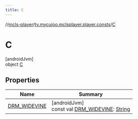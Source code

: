 ```yaml
---
title: C
---
```

//[mcls-player](../../../index.html)/[tv.mycujoo.mclsplayer.player.consts](../index.html)/[C](index.html)



# C



[androidJvm]\
object [C](index.html)



## Properties


| Name | Summary |
|---|---|
| [DRM_WIDEVINE](-d-r-m_-w-i-d-e-v-i-n-e.html) | [androidJvm]<br>const val [DRM_WIDEVINE](-d-r-m_-w-i-d-e-v-i-n-e.html): [String](https://kotlinlang.org/api/latest/jvm/stdlib/kotlin/-string/index.html) |


